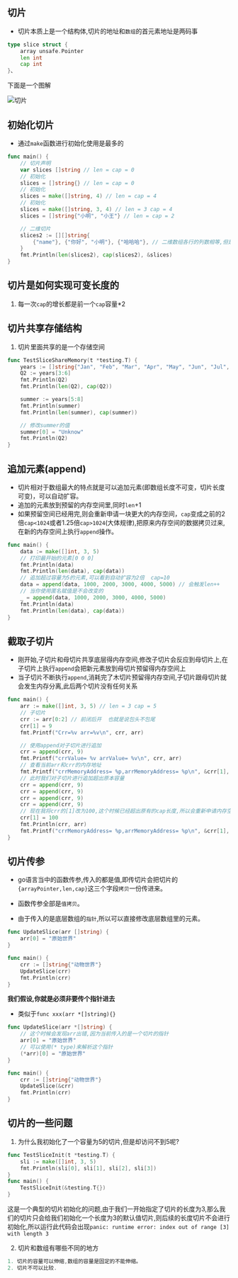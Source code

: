 ## 切片

- 切片本质上是一个结构体,切片的地址和`数组`的首元素地址是两码事

```go
type slice struct {
	array unsafe.Pointer
	len int
	cap int
}、
```

下面是一个图解

![切片](https://pic2.imgdb.cn/item/6448e2010d2dde5777be3e1a.jpg)

## 初始化切片

- 通过`make`函数进行初始化使用是最多的

```go
func main() {
	// 切片声明
	var slices []string // len = cap = 0
	// 初始化
	slices = []string{} // len = cap = 0
	// 初始化
	slices = make([]string, 4) // len = cap = 4
	// 初始化
	slices = make([]string, 3, 4) // len = 3 cap = 4
	slices = []string{"小明", "小王"} // len = cap = 2

	// 二维切片
	slices2 := [][]string{
		{"name"}, {"你好", "小明"}, {"哈哈哈"}, // 二维数组各行的列数相等,但是二维切片的可以不等
	}
	fmt.Println(len(slices2), cap(slices2), &slices)
}
```

## 切片是如何实现可变长度的
1. 每一次`cap`的增长都是前一个`cap`容量\*2

## 切片共享存储结构
1. 切片里面共享的是一个存储空间
```go
func TestSliceShareMemory(t *testing.T) {
	years := []string{"Jan", "Feb", "Mar", "Apr", "May", "Jun", "Jul", "Aug", "Sep", "Oct", "Nov", "Dec"}
	Q2 := years[3:6]
	fmt.Println(Q2)
	fmt.Println(len(Q2), cap(Q2))

	summer := years[5:8]
	fmt.Println(summer)
	fmt.Println(len(summer), cap(summer))

	// 修改summer的值
	summer[0] = "Unknow"
	fmt.Println(Q2)
}
```

## 追加元素(append)

- 切片相对于数组最大的特点就是可以追加元素(即数组长度不可变，切片长度可变)，可以自动扩容。
- 追加的元素放到预留的内存空间里,同时`len`+1
- 如果预留空间已经用完,则会重新申请一块更大的内存空间，`cap`变成之前的2倍`cap<1024`或者1.25倍`cap>1024`(大体规律),把原来内存空间的数据拷贝过来,在新的内存空间上执行`append`操作。

```go
func main() {
	data := make([]int, 3, 5)
	// 打印最开始的元素[0 0 0]
	fmt.Println(data)
	fmt.Println(len(data), cap(data))
	// 追加超过容量为5的元素,可以看到自动扩容为2倍  cap=10
	data = append(data, 1000, 2000, 3000, 4000, 5000) // 会触发len++
	// 当你使用匿名赋值是不会改变的
	_ = append(data, 1000, 2000, 3000, 4000, 5000)
	fmt.Println(data)
	fmt.Println(len(data), cap(data))
}
```

## 截取子切片

- 刚开始,子切片和母切片共享底层得内存空间,修改子切片会反应到母切片上,在子切片上执行`append`会把新元素放到母切片预留得内存空间上
- 当子切片不断执行`append`,消耗完了木切片预留得内存空间,子切片跟母切片就会发生内存分离,此后两个切片没有任何关系

```go
func main() {
	arr := make([]int, 3, 5) // len = 3 cap = 5
	// 子切片
	crr := arr[0:2] // 前闭后开  也就是说包头不包尾
	crr[1] = 9
	fmt.Printf("Crr=%v arr=%v\n", crr, arr)

	// 使用append对子切片进行追加
	crr = append(crr, 9)
	fmt.Printf("crrValue= %v arrValue= %v\n", crr, arr)
	// 查看当前arr和crr的内存地址
	fmt.Printf("crrMemoryAddress= %p,arrMemoryAddress= %p\n", &crr[1], &arr[1])
	// 此时我们对子切片进行追加超出原本容量
	crr = append(crr, 9)
	crr = append(crr, 9)
	crr = append(crr, 9)
	crr = append(crr, 9)
	// 现在我将crr的[1]改为100,这个时候已经超出原有的cap长度,所以会重新申请内存空间
	crr[1] = 100
	fmt.Println(crr, arr)
	fmt.Printf("crrMemoryAddress= %p,arrMemoryAddress= %p\n", &crr[1], &arr[1])
}
```

## 切片传参

- go语言当中的函数传参,传入的都是值,即传切片会把切片的`{arrayPointer,len,cap}`这三个字段`拷贝`一份传进来。

- 函数传参全部是`值拷贝`。
- 由于传入的是底层数组的`指针`,所以可以直接修改底层数组里的元素。

```go
func UpdateSlice(arr []string) {
	arr[0] = "原始世界"
}

func main() {
	crr := []string{"动物世界"}
	UpdateSlice(crr)
	fmt.Println(crr)
}
```

**我们假设,你就是必须非要传个指针进去**

- 类似于`func xxx(arr *[]string){}`

```go
func UpdateSlice(arr *[]string) {
	// 这个时候会发现arr出错,因为当前传入的是一个切片的指针
	arr[0] = "原始世界"
    // 可以使用(* type)来解析这个指针
	(*arr)[0] = "原始世界"
}

func main() {
	crr := []string{"动物世界"}
	UpdateSlice(&crr)
	fmt.Println(crr)
}
```

## 切片的一些问题
1. 为什么我初始化了一个容量为5的切片,但是却访问不到5呢?
```go
func TestSliceInit(t *testing.T) {
	sli := make([]int, 3, 5)
	fmt.Println(sli[0], sli[1], sli[2], sli[3])
}
func main() {
	TestSliceInit(&testing.T{})
}
```
这是一个典型的切片初始化的问题,由于我们一开始指定了切片的长度为3,那么我们的切片只会给我们初始化一个长度为3的默认值切片,则后续的长度切片不会进行初始化,所以运行此代码会出现`panic: runtime error: index out of range [3] with length 3`

2.  切片和数组有哪些不同的地方

```go
1. 切片的容量可以伸缩,数组的容量是固定的不能伸缩。
2. 切片不可以比较.
```
